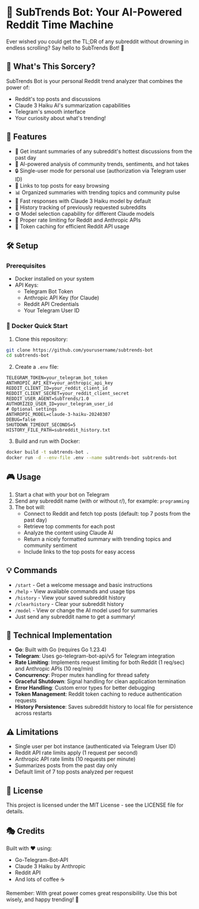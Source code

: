 # 🤖 SubTrends Bot: Your AI-Powered Reddit Time Machine

Ever wished you could get the TL;DR of any subreddit without drowning in endless scrolling? Say hello to SubTrends Bot! 🎉

## 🌟 What's This Sorcery?

SubTrends Bot is your personal Reddit trend analyzer that combines the power of:
- Reddit's top posts and discussions
- Claude 3 Haiku AI's summarization capabilities
- Telegram's smooth interface
- Your curiosity about what's trending!

## 🚀 Features

- 🎯 Get instant summaries of any subreddit's hottest discussions from the past day
- 🧠 AI-powered analysis of community trends, sentiments, and hot takes
- 🔒 Single-user mode for personal use (authorization via Telegram user ID)
- 🔗 Links to top posts for easy browsing
- 📊 Organized summaries with trending topics and community pulse
- 🚀 Fast responses with Claude 3 Haiku model by default
- 📜 History tracking of previously requested subreddits
- ⚙️ Model selection capability for different Claude models
- 🛑 Proper rate limiting for Reddit and Anthropic APIs
- 💼 Token caching for efficient Reddit API usage

## 🛠️ Setup

### Prerequisites

- Docker installed on your system
- API Keys:
  - Telegram Bot Token
  - Anthropic API Key (for Claude)
  - Reddit API Credentials
  - Your Telegram User ID

### 🐳 Docker Quick Start

1. Clone this repository:
```bash
git clone https://github.com/yourusername/subtrends-bot
cd subtrends-bot
```

2. Create a `.env` file:
```env
TELEGRAM_TOKEN=your_telegram_bot_token
ANTHROPIC_API_KEY=your_anthropic_api_key
REDDIT_CLIENT_ID=your_reddit_client_id
REDDIT_CLIENT_SECRET=your_reddit_client_secret
REDDIT_USER_AGENT=SubTrends/1.0
AUTHORIZED_USER_ID=your_telegram_user_id
# Optional settings
ANTHROPIC_MODEL=claude-3-haiku-20240307
DEBUG=false
SHUTDOWN_TIMEOUT_SECONDS=5
HISTORY_FILE_PATH=subreddit_history.txt
```

3. Build and run with Docker:
```bash
docker build -t subtrends-bot .
docker run -d --env-file .env --name subtrends-bot subtrends-bot
```

## 🎮 Usage

1. Start a chat with your bot on Telegram
2. Send any subreddit name (with or without r/), for example: `programming`
3. The bot will:
   - Connect to Reddit and fetch top posts (default: top 7 posts from the past day)
   - Retrieve top comments for each post
   - Analyze the content using Claude AI
   - Return a nicely formatted summary with trending topics and community sentiment
   - Include links to the top posts for easy access

## 💡 Commands

- `/start` - Get a welcome message and basic instructions
- `/help` - View available commands and usage tips
- `/history` - View your saved subreddit history
- `/clearhistory` - Clear your subreddit history
- `/model` - View or change the AI model used for summaries
- Just send any subreddit name to get a summary!

## 🧩 Technical Implementation

- **Go**: Built with Go (requires Go 1.23.4)
- **Telegram**: Uses go-telegram-bot-api/v5 for Telegram integration
- **Rate Limiting**: Implements request limiting for both Reddit (1 req/sec) and Anthropic APIs (10 req/min)
- **Concurrency**: Proper mutex handling for thread safety
- **Graceful Shutdown**: Signal handling for clean application termination
- **Error Handling**: Custom error types for better debugging
- **Token Management**: Reddit token caching to reduce authentication requests
- **History Persistence**: Saves subreddit history to local file for persistence across restarts

## ⚠️ Limitations

- Single user per bot instance (authenticated via Telegram User ID)
- Reddit API rate limits apply (1 request per second)
- Anthropic API rate limits (10 requests per minute)
- Summarizes posts from the past day only
- Default limit of 7 top posts analyzed per request

## 📜 License

This project is licensed under the MIT License - see the LICENSE file for details.

## 🎭 Credits

Built with ❤️ using:
- Go-Telegram-Bot-API
- Claude 3 Haiku by Anthropic
- Reddit API
- And lots of coffee ☕

Remember: With great power comes great responsibility. Use this bot wisely, and happy trending! 🚀

